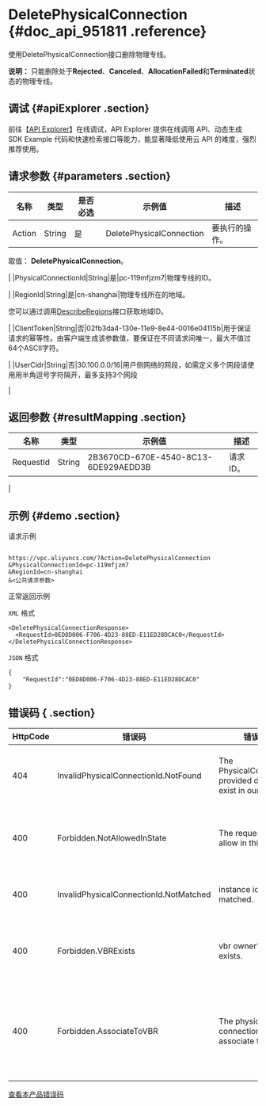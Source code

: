# DeletePhysicalConnection {#doc_api_951811 .reference}

使用DeletePhysicalConnection接口删除物理专线。

**说明：** 只能删除处于**Rejected**、**Canceled**、**AllocationFailed**和**Terminated**状态的物理专线。

## 调试 {#apiExplorer .section}

前往【[API Explorer](https://api.aliyun.com/#product=Vpc&api=DeletePhysicalConnection)】在线调试，API Explorer 提供在线调用 API、动态生成 SDK Example 代码和快速检索接口等能力，能显著降低使用云 API 的难度，强烈推荐使用。

## 请求参数 {#parameters .section}

|名称|类型|是否必选|示例值|描述|
|--|--|----|---|--|
|Action|String|是|DeletePhysicalConnection|要执行的操作。

 取值： **DeletePhysicalConnection**。

 |
|PhysicalConnectionId|String|是|pc-119mfjzm7|物理专线的ID。

 |
|RegionId|String|是|cn-shanghai|物理专线所在的地域。

 您可以通过调用[DescribeRegions](~~36063~~)接口获取地域ID。

 |
|ClientToken|String|否|02fb3da4-130e-11e9-8e44-0016e04115b|用于保证请求的幂等性。由客户端生成该参数值，要保证在不同请求间唯一，最大不值过64个ASCII字符。

 |
|UserCidr|String|否|30.100.0.0/16|用户侧网络的网段，如需定义多个网段请使用用半角逗号字符隔开，最多支持3个网段

 |

## 返回参数 {#resultMapping .section}

|名称|类型|示例值|描述|
|--|--|---|--|
|RequestId|String|2B3670CD-670E-4540-8C13-6DE929AEDD3B|请求ID。

 |

## 示例 {#demo .section}

请求示例

``` {#request_demo}

https://vpc.aliyuncs.com/?Action=DeletePhysicalConnection
&PhysicalConnectionId=pc-119mfjzm7
&RegionId=cn-shanghai
&<公共请求参数>

```

正常返回示例

`XML` 格式

``` {#xml_return_success_demo}
<DeletePhysicalConnectionResponse>
  <RequestId>0ED8D006-F706-4D23-88ED-E11ED28DCAC0</RequestId>
</DeletePhysicalConnectionResponse>

```

`JSON` 格式

``` {#json_return_success_demo}
{
	"RequestId":"0ED8D006-F706-4D23-88ED-E11ED28DCAC0"
}
```

## 错误码 { .section}

|HttpCode|错误码|错误信息|描述|
|--------|---|----|--|
|404|InvalidPhysicalConnectionId.NotFound|The PhysicalConnectionId provided does not exist in our records.|该物理专线不存在。|
|400|Forbidden.NotAllowedInState|The request does not allow in this state.|该状态无法执行请求。|
|400|InvalidPhysicalConnectionId.NotMatched|instance id not matched.|实例ID不匹配。|
|400|Forbidden.VBRExists|vbr owner's vbr still exists.|边界路由器仍然存在。|
|400|Forbidden.AssociateToVBR|The physical connection still associate to VBR.|该物理专线已经关联了边界路由器。|

[查看本产品错误码](https://error-center.aliyun.com/status/product/Vpc)

